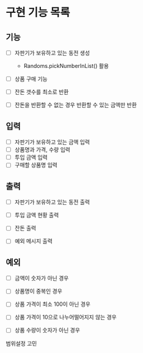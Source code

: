 # 구현 기능 목록

## 기능 

* [ ] 자판기가 보유하고 있는 동전 생성
  * Randoms.pickNumberInList() 활용
* [ ] 상품 구매 기능
* [ ] 잔돈 갯수를 최소로 반환
* [ ] 잔돈을 반환할 수 없는 경우 반환할 수 있는 금액만 반환


## 입력

* [ ] 자판기가 보유하고 있는 금액 입력
* [ ] 상품명과 가격, 수량 입력
* [ ] 투입 금액 입력
* [ ] 구매할 상품명 입력

## 출력 

* [ ] 자판기가 보유하고 있는 동전 출력
* [ ] 투입 금액 현황 출력
* [ ] 잔돈 출력
* [ ] 예외 메시지 출력


## 예외

* [ ] 금액이 숫자가 아닌 경우
* [ ] 상품명이 중복인 경우
* [ ] 상품 가격이 최소 100이 아닌 경우
* [ ] 상품 가격이 10으로 나누어떨어지지 않는 경우
* [ ] 상품 수량이 숫자가 아닌 경우


범위설정 고민
